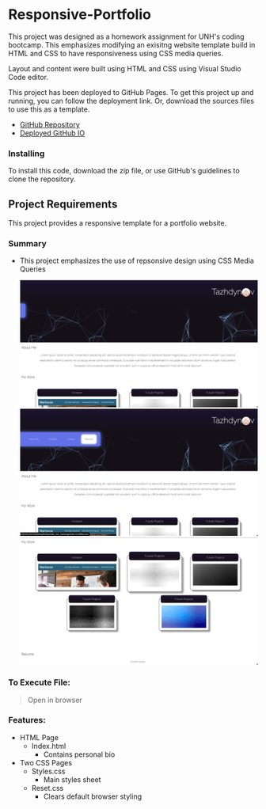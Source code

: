 # Responsive-Portfolio

This project was designed as a homework assignment for UNH's coding bootcamp. This emphasizes modifying an exisitng website template build in HTML and CSS to have responsiveness using CSS media queries. 

Layout and content were built using HTML and CSS using Visual Studio Code editor.

This project has been deployed to GitHub Pages. To get this project up and running, you can follow the deployment link. Or, download the sources files to use this as a template.

* [GitHub Repository](https://github.com/tajdinov/week_two_challenge)
* [Deployed GitHub IO](https://tajdinov.github.io/week_two_challenge/)

### Installing

To install this code, download the zip file, or use GitHub's guidelines to clone the repository. 

## Project Requirements 

This project provides a responsive template for a portfolio website. 

### Summary
* This project emphasizes the use of repsonsive design using CSS Media Queries 

    ![](assets/images/Screen1.png)
    ![](assets/images/Screen2.png)
    ![](assets/images/Screen3.png)

### To Execute File:
> Open in browser

### Features: 
* HTML Page
    * Index.html
        * Contains personal bio
* Two CSS Pages
    * Styles.css
        * Main styles sheet
    * Reset.css 
        * Clears default browser styling
